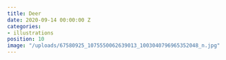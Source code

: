 ```yaml
---
title: Deer
date: 2020-09-14 00:00:00 Z
categories:
- illustrations
position: 10
image: "/uploads/67580925_1075550062639013_1003040796965352048_n.jpg"
---
```


